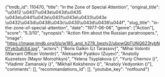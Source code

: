 {"tmdb_id": 110470, "title": "In the Zone of Special Attention", "original_title": "\u0412 \u0437\u043e\u043d\u0435 \u043e\u0441\u043e\u0431\u043e\u0433\u043e \u0432\u043d\u0438\u043c\u0430\u043d\u0438\u044f", "slug_title": "in-the-zone-of-special-attention", "date": "1977-06-06", "genre": ["Action"], "score": "5.3/10", "synopsis": "Action film about the Russian paratroopers.", "image": "https://image.tmdb.org/t/p/w185_and_h278_bestv2/ubowQbTUNQ623tybN0Yyk0u6iX4.jpg", "actors": ["Boris Galkin (Lt Tarassov)", "Mihai Volontir (Warrant Officer Volentir)", "Aleksandr Pyatkov (Zuyev)", "Anatoliy Kuznetsov (Mayor Morozhkyn)", "Yelena Tsyplakova ()", "Yuriy Chernov ()", "Vladimir Zamanskiy ()", "Mikhail Kokshenov ()", "Anatoly Vedyonkin ()"], "comments": [], "recommandations_id": [], "youtube_key": "notfound"}